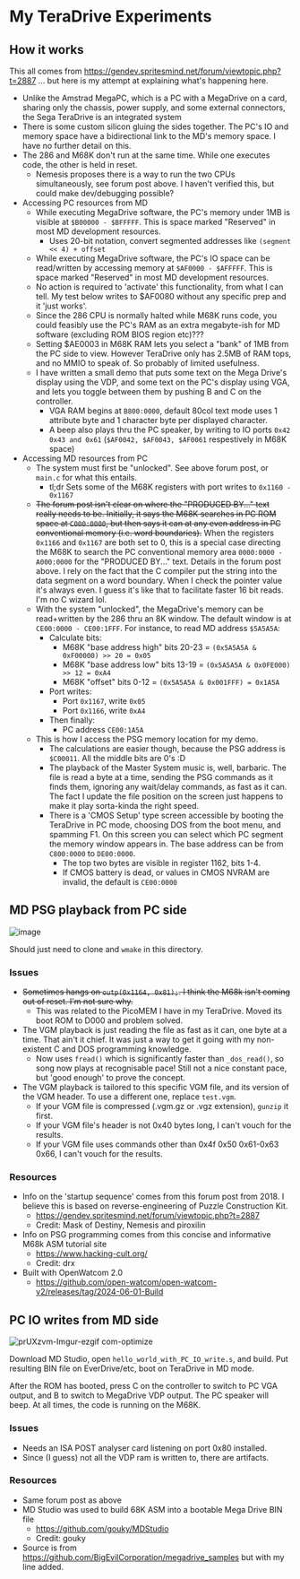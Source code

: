 # My TeraDrive Experiments

## How it works

This all comes from https://gendev.spritesmind.net/forum/viewtopic.php?t=2887 ... but here is my attempt at explaining what's happening here.

* Unlike the Amstrad MegaPC, which is a PC with a MegaDrive on a card, sharing only the chassis, power supply, and some external connectors, the Sega TeraDrive is an integrated system
* There is some custom silicon gluing the sides together. The PC's IO and memory space have a bidirectional link to the MD's memory space. I have no further detail on this.
* The 286 and M68K don't run at the same time. While one executes code, the other is held in reset.
  * Nemesis proposes there is a way to run the two CPUs simultaneously, see forum post above. I haven't verified this, but could make dev/debugging possible?
* Accessing PC resources from MD
  * While executing MegaDrive software, the PC's memory under 1MB is visible at `$B00000 - $BFFFFF`. This is space marked "Reserved" in most MD development resources.
    * Uses 20-bit notation, convert segmented addresses like `(segment << 4) + offset`
  * While executing MegaDrive software, the PC's IO space can be read/written by accessing memory at `$AF0000 - $AFFFFF`. This is space marked "Reserved" in most MD development resources.
  * No action is required to 'activate' this functionality, from what I can tell. My test below writes to $AF0080 without any specific prep and it 'just works'.
  * Since the 286 CPU is normally halted while M68K runs code, you could feasibly use the PC's RAM as an extra megabyte-ish for MD software (excluding ROM BIOS region etc)???
  * Setting $AE0003 in M68K RAM lets you select a "bank" of 1MB from the PC side to view. However TeraDrive only has 2.5MB of RAM tops, and no MMIO to speak of. So probably of limited usefulness.
  * I have written a small demo that puts some text on the Mega Drive's display using the VDP, and some text on the PC's display using VGA, and lets you toggle between them by pushing B and C on the controller.
    * VGA RAM begins at `B800:0000`, default 80col text mode uses 1 attribute byte and 1 character byte per displayed character.
    * A beep also plays thru the PC speaker, by writing to IO ports `0x42 0x43 and 0x61` (`$AF0042, $AF0043, $AF0061` respestively in M68K space)
* Accessing MD resources from PC
  * The system must first be "unlocked". See above forum post, or `main.c` for what this entails.
    * tl;dr Sets some of the M68K registers with port writes to `0x1160 - 0x1167`
  * ~~The forum post isn't clear on where the "PRODUCED BY..." text really needs to be. Initially, it says the M68K searches in PC ROM space at `C000:0000`, but then says it can at any even address in PC conventional memory (i.e. word boundaries).~~ When the registers `0x1166` and `0x1167` are both set to 0, this is a special case directing the M68K to search the PC conventional memory area `0000:0000 - A000:0000` for the "PRODUCED BY..." text. Details in the forum post above. I rely on the fact that the C compiler put the string into the data segment on a word boundary. When I check the pointer value it's always even. I guess it's like that to facilitate faster 16 bit reads. I'm no C wizard lol. 
  * With the system "unlocked", the MegaDrive's memory can be read+written by the 286 thru an 8K window. The default window is at `CE00:0000 - CE00:1FFF`. For instance, to read MD address `$5A5A5A`:
    * Calculate bits:
      * M68K "base address high" bits 20-23 = `(0x5A5A5A & 0xF00000) >> 20 = 0x05`
      * M68K "base address low" bits 13-19 = `(0x5A5A5A & 0x0FE000) >> 12 = 0xA4`
      * M68K "offset" bits 0-12 = `(0x5A5A5A & 0x001FFF) = 0x1A5A`
    * Port writes:
      * Port `0x1167`, write `0x05`
      * Port `0x1166`, write `0xA4`
    * Then finally:
      * PC address `CE00:1A5A`
  * This is how I access the PSG memory location for my demo.
    * The calculations are easier though, because the PSG address is `$C00011`. All the middle bits are 0's :D
    * The playback of the Master System music is, well, barbaric. The file is read a byte at a time, sending the PSG commands as it finds them, ignoring any wait/delay commands, as fast as it can. The fact I update the file position on the screen just happens to make it play sorta-kinda the right speed.
    * There is a 'CMOS Setup' type screen accessible by booting the TeraDrive in PC mode, choosing DOS from the boot menu, and spamming F1. On this screen you can select which PC segment the memory window appears in. The base address can be from `C800:0000` to `DE00:0000`.
      * The top two bytes are visible in register 1162, bits 1-4.
      * If CMOS battery is dead, or values in CMOS NVRAM are invalid, the default is `CE00:0000`

## MD PSG playback from PC side
![image](https://github.com/RetroSwimAU/TeradriveCode/assets/45222648/87bc9323-5314-4551-88e6-4b3b46e08b6c)

Should just need to clone and `wmake` in this directory.

### Issues
* ~~Sometimes hangs on `outp(0x1164, 0x81);`. I think the M68k isn't coming out of reset. I'm not sure why.~~
  * This was related to the PicoMEM I have in my TeraDrive. Moved its boot ROM to D000 and problem solved.
* The VGM playback is just reading the file as fast as it can, one byte at a time. That ain't it chief. It was just a way to get it going with my non-existent C and DOS programming knowledge.
  * Now uses `fread()` which is significantly faster than `_dos_read()`, so song now plays at recognisable pace! Still not a nice constant pace, but 'good enough' to prove the concept.
* The VGM playback is tailored to this specific VGM file, and its version of the VGM header. To use a different one, replace `test.vgm`.
  * If your VGM file is compressed (.vgm.gz or .vgz extension), `gunzip` it first.
  * If your VGM file's header is not 0x40 bytes long, I can't vouch for the results.
  * If your VGM file uses commands other than 0x4f 0x50 0x61-0x63 0x66, I can't vouch for the results.
 
### Resources
* Info on the 'startup sequence' comes from this forum post from 2018. I believe this is based on reverse-engineering of Puzzle Construction Kit.
  * https://gendev.spritesmind.net/forum/viewtopic.php?t=2887
  * Credit: Mask of Destiny, Nemesis and piroxilin
* Info on PSG programming comes from this concise and informative M68k ASM tutorial site
  * https://www.hacking-cult.org/
  * Credit: drx
* Built with OpenWatcom 2.0
  * https://github.com/open-watcom/open-watcom-v2/releases/tag/2024-06-01-Build

## PC IO writes from MD side
![prUXzvm-Imgur-ezgif com-optimize](https://github.com/RetroSwimAU/TeradriveCode/assets/45222648/879d511e-2527-4cc0-b34e-e03368cb1e10)

Download MD Studio, open `hello_world_with_PC_IO_write.s`, and build. Put resulting BIN file on EverDrive/etc, boot on TeraDrive in MD mode.

After the ROM has booted, press C on the controller to switch to PC VGA output, and B to switch to MegaDrive VDP output. The PC speaker will beep. At all times, the code is running on the M68K.
  
### Issues
* Needs an ISA POST analyser card listening on port 0x80 installed.
* Since (I guess) not all the VDP ram is written to, there are artifacts.

### Resources
* Same forum post as above
* MD Studio was used to build 68K ASM into a bootable Mega Drive BIN file
  * https://github.com/gouky/MDStudio
  * Credit: gouky
* Source is from https://github.com/BigEvilCorporation/megadrive_samples but with my line added.
